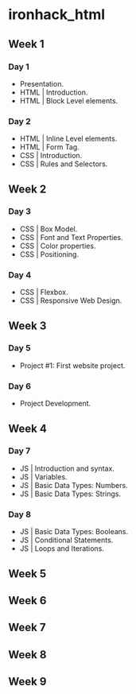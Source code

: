 # ironhack_html

## Week 1

### Day 1
- Presentation.
- HTML | Introduction.
- HTML | Block Level elements.

### Day 2
- HTML | Inline Level elements.
- HTML | Form Tag.
- CSS | Introduction.
- CSS | Rules and Selectors.

## Week 2

### Day 3
- CSS | Box Model.
- CSS | Font and Text Properties.
- CSS | Color properties.
- CSS | Positioning.

### Day 4
- CSS | Flexbox.
- CSS | Responsive Web Design.

## Week 3

### Day 5
- Project #1: First website project.
  
### Day 6
- Project Development.

## Week 4

### Day 7
- JS | Introduction and syntax.
- JS | Variables.
- JS | Basic Data Types: Numbers.
- JS | Basic Data Types: Strings.

### Day 8
- JS | Basic Data Types: Booleans.
- JS | Conditional Statements.
- JS | Loops and Iterations.

## Week 5

## Week 6

## Week 7

## Week 8

## Week 9
